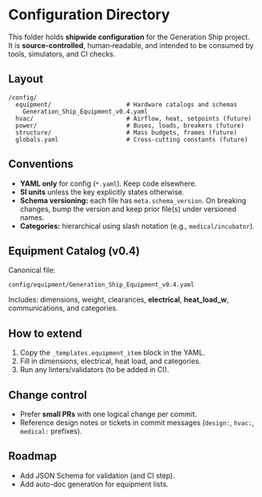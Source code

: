 # Configuration Directory

This folder holds **shipwide configuration** for the Generation Ship project.  
It is **source-controlled**, human‑readable, and intended to be consumed by tools, simulators, and CI checks.

## Layout
```
/config/
  equipment/                     # Hardware catalogs and schemas
    Generation_Ship_Equipment_v0.4.yaml
  hvac/                          # Airflow, heat, setpoints (future)
  power/                         # Buses, loads, breakers (future)
  structure/                     # Mass budgets, frames (future)
  globals.yaml                   # Cross‑cutting constants (future)
```

## Conventions
- **YAML only** for config (`*.yaml`). Keep code elsewhere.
- **SI units** unless the key explicitly states otherwise.
- **Schema versioning:** each file has `meta.schema_version`. On breaking changes, bump the version and keep prior file(s) under versioned names.
- **Categories:** hierarchical using slash notation (e.g., `medical/incubator`).

## Equipment Catalog (v0.4)
Canonical file:
```
config/equipment/Generation_Ship_Equipment_v0.4.yaml
```
Includes: dimensions, weight, clearances, **electrical**, **heat_load_w**, communications, and categories.

## How to extend
1. Copy the `_templates.equipment_item` block in the YAML.
2. Fill in dimensions, electrical, heat load, and categories.
3. Run any linters/validators (to be added in CI).

## Change control
- Prefer **small PRs** with one logical change per commit.
- Reference design notes or tickets in commit messages (`design:`, `hvac:`, `medical:` prefixes).

## Roadmap
- Add JSON Schema for validation (and CI step).
- Add auto-doc generation for equipment lists.
